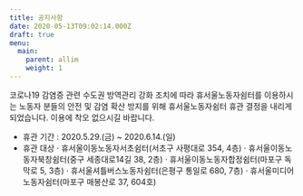 ```yaml
---
title: 공지사항
date: 2020-05-13T09:02:14.000Z
draft: true
menu:
  main:
    parent: allim
    weight: 1
---
```



코로나19 감염증 관련 수도권 방역관리 강화 조치에 따라 휴서울노동자쉼터를 이용하시는 노동자 분들의 안전 및 감염 확산 방지를 위해
휴서울노동자쉼터 휴관 결정을 내리게 되었습니다.
이용에 착오 없으시길 바랍니다.

* 휴관 기간 : 2020.5.29.(금) ~ 2020.6.14.(일)
* 휴관 대상 · 휴서울이동노동자서초쉼터(서초구 사평대로 354, 4층)
  · 휴서울이동노동자북창쉼터(중구 세종대로14길 38, 2층)
  · 휴서울이동노동자합정쉼터(마포구 독막로 5, 3층)
  · 휴서울셔틀버스노동자쉼터(은평구 통일로 680, 7층)
  · 휴서울미디어노동자쉼터(마포구 매봉산로 37, 604호)